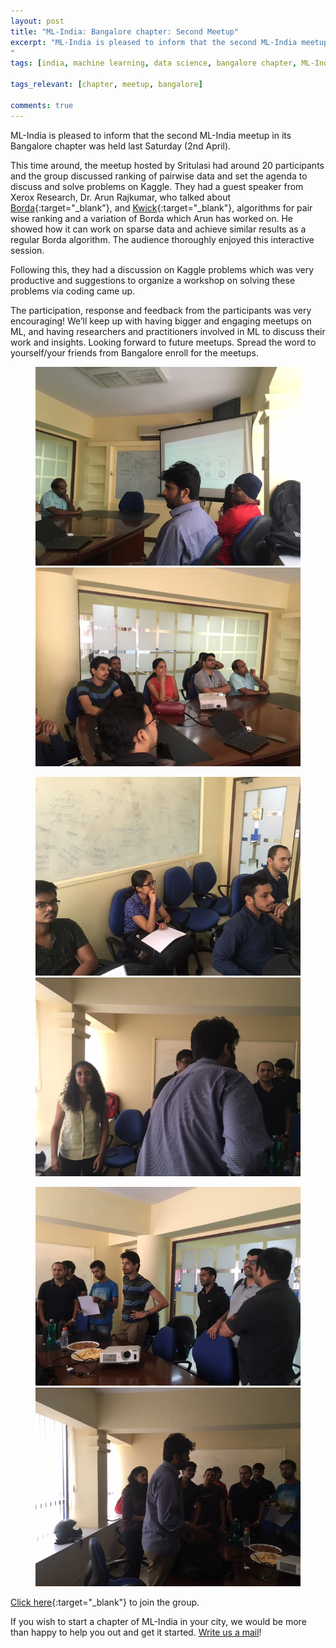 ```yaml
---
layout: post
title: "ML-India: Bangalore chapter: Second Meetup"
excerpt: "ML-India is pleased to inform that the second ML-India meetup in its Bangalore chapter was held last Saturday (2nd April). A big shout out to Sritualsi Edpugnati who is leading this initiative in Bangalore.
"
tags: [india, machine learning, data science, bangalore chapter, ML-India, meetup]

tags_relevant: [chapter, meetup, bangalore]

comments: true
---
```


ML-India is pleased to inform that the second
ML-India meetup in its Bangalore chapter was held last Saturday (2nd April).

This time around, the meetup hosted by Sritulasi had around 20 participants and the group discussed ranking of pairwise data and set the agenda to discuss and solve problems on Kaggle. 
They had a guest speaker from Xerox Research, Dr. Arun Rajkumar, who talked about [Borda](https://www.math.ku.edu/~jmartin/courses/math105-F11/Lectures/chapter1-part2.pdf){:target="_blank"},
and [Kwick](https://www.cis.upenn.edu/~mkearns/papers/kwik.pdf){:target="_blank"}, algorithms for pair wise ranking and a variation of Borda which Arun has worked on. 
He showed how it can work on sparse data and achieve similar results as a regular Borda algorithm. The audience thoroughly enjoyed this interactive session.

Following this, they had a discussion on Kaggle problems which was very productive and suggestions to organize a workshop on solving these problems via coding came up. 

The participation, response and feedback from the participants was very encouraging! We’ll keep up with having bigger and engaging meetups on ML, and having researchers and practitioners
involved in ML to discuss their work and insights. Looking forward to future meetups.
Spread the word to yourself/your friends from Bangalore enroll for the meetups.

<figure class="half">
    <a href="/images/IMG_5893.JPG"><img src="/images/IMG_5893.JPG"></a>
    <a href="/images/IMG_5894.JPG"><img src="/images/IMG_5894.JPG"></a>
    <figcaption></figcaption>
</figure>

<figure class="half">
    <a href="/images/IMG_5895.JPG"><img src="/images/IMG_5895.JPG"></a>
    <a href="/images/IMG_5899.JPG"><img src="/images/IMG_5899.JPG"></a>
    <figcaption></figcaption>
</figure>

<figure class="half">
    <a href="/images/IMG_5902.JPG"><img src="/images/IMG_5902.JPG"></a>
    <a href="/images/IMG_5903.JPG"><img src="/images/IMG_5903.JPG"></a>
    <figcaption></figcaption>
</figure>

[Click here](http://www.meetup.com/Machine-Learning-India-Bangalore/){:target="_blank"} to join the group.

If you wish to start a chapter of ML-India in your city, we would be more than happy to help you out and get it started. <a href="mailto:varun@aspiringminds.com" target="_top">Write us a mail</a>!
